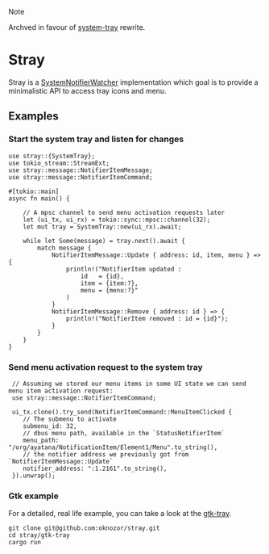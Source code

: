 > [!NOTE]
> Archved in favour of [system-tray](https://github.com/jakestanger/system-tray) rewrite.

# Stray

Stray is a [SystemNotifierWatcher](https://www.freedesktop.org/wiki/Specifications/StatusNotifierItem/StatusNotifierWatcher/)
implementation which goal is to provide a minimalistic API to access tray icons and menu.

## Examples

### Start the system tray and listen for changes
```rust, ignore
use stray::{SystemTray};
use tokio_stream::StreamExt;
use stray::message::NotifierItemMessage;
use stray::message::NotifierItemCommand;

#[tokio::main]
async fn main() {

    // A mpsc channel to send menu activation requests later
    let (ui_tx, ui_rx) = tokio::sync::mpsc::channel(32);
    let mut tray = SystemTray::new(ui_rx).await;

    while let Some(message) = tray.next().await {
        match message {
            NotifierItemMessage::Update { address: id, item, menu } => {
                println!("NotifierItem updated :
                    id   = {id},
                    item = {item:?},
                    menu = {menu:?}"
                )
            }
            NotifierItemMessage::Remove { address: id } => {
                println!("NotifierItem removed : id = {id}");
            }
        }
    }
}
```

### Send menu activation request to the system tray

```rust,  ignore
 // Assuming we stored our menu items in some UI state we can send menu item activation request:
 use stray::message::NotifierItemCommand;

 ui_tx.clone().try_send(NotifierItemCommand::MenuItemClicked {
    // The submenu to activate
    submenu_id: 32,
    // dbus menu path, available in the `StatusNotifierItem`
    menu_path: "/org/ayatana/NotificationItem/Element1/Menu".to_string(),
    // the notifier address we previously got from `NotifierItemMessage::Update`
    notifier_address: ":1.2161".to_string(),
 }).unwrap();
```

### Gtk example

For a detailed, real life example, you can take a look at the [gtk-tray](https://github.com/oknozor/stray/tree/main/gtk-tray).

```shell
git clone git@github.com:oknozor/stray.git
cd stray/gtk-tray
cargo run
```
